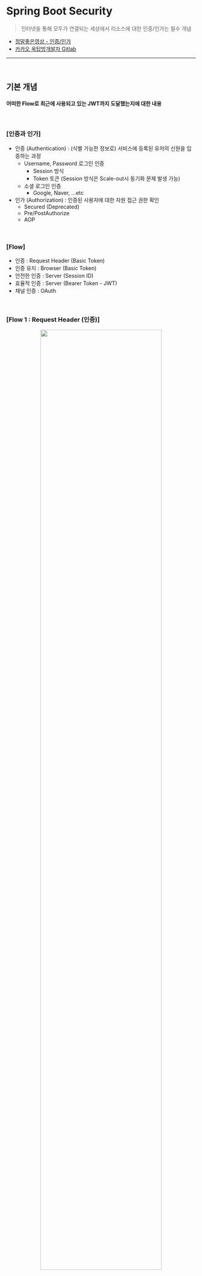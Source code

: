 # Spring Boot Security
> 인터넷을 통해 모두가 연결되는 세상에서 리소스에 대한 인증/인가는 필수 개념
* [정말좋은영상 - 인증/인가](https://www.youtube.com/watch?v=y0xMXlOAfss)
* [카카오 옥탑방개발자 Gitlab](https://gitlab.com/jongwons.choi/spring-boot-security-lecture/-/tree/master/)

<hr>
<br>

## 기본 개념
#### 어떠한 Flow로 최근에 사용되고 있는 JWT까지 도달했는지에 대한 내용

<br>

### [인증과 인가]
* 인증 (Authentication) : (식별 가능한 정보로) 서비스에 등록된 유저의 신원을 입증하는 과정
  * Username, Password 로그인 인증
    * Session 방식
    * Token 토큰 (Session 방식은 Scale-out시 동기화 문제 발생 가능)
  * 소셜 로그인 인증
    * Google, Naver, ...etc
* 인가 (Authorization) : 인증된 사용자에 대한 자원 접근 권한 확인 
  * Secured (Deprecated)
  * Pre/PostAuthorize
  * AOP

<br>

### [Flow]
* 인증 : Request Header (Basic Token)
* 인증 유지 : Browser (Basic Token)
* 안전한 인증 : Server (Session ID)
* 효율적 인증 : Server (Bearer Token - JWT)
* 채널 인증 : OAuth

<br>

### [Flow 1 : Request Header (인증)]
<div align="center">
   <img width="80%" src="https://user-images.githubusercontent.com/37537227/147868177-87954dd2-64bf-4905-9615-ef488ddc7f00.png">
</div>

* 절차
    * HTTP 통신에서는 Header에 로그인 정보 (`username:password`)가 Base64로 Encoding된 값이 포함되어 전송
* 단점
    * Request Header만 사용하면, 사용자는 매번 로그인 정보를 기입해서 서비스 이용 필요

<br>

### [Flow 2 : Browser (인증 유지)]

<div align="center">
   <img width="80%" src="https://user-images.githubusercontent.com/37537227/147868118-e62e21f5-6b98-48b8-b31c-5085ba24fc80.png">
</div>

* 절차
    * Cookie, LocalStorage, SessionStorage 등에 로그인 정보를 저장하여, Browser가 자동으로 해당 정보를 Request Header에 포함하여 전송
* 장점 
    * 사용자는 매번 자신의 로그인 정보를 기입하지 않아도 됌
* 단점  
    * Browser는 항상 해킹에 취약하기에, 그대로 저장되어 있는 로그인 정보가 쉽게 노출됌

<br>

### [Flow 3 : Server (안전한 인증)]

<div align="center">
   <img width="80%" src="https://user-images.githubusercontent.com/37537227/147868329-7bd4ea03-1201-46a5-bb09-9de2b9fcdc2d.png">
   <img width="80%" src="https://user-images.githubusercontent.com/37537227/147868484-3e8947f6-ead3-433e-9978-ed1f39214595.png">
</div>

* 절차
   * 로그인 정보로 최초 로그인 시, 서버에서 SessionId 값을 클라이언트에게 발급
   * 추후에는 SessionId 값으로 인증 유지
* 장점
   * Raw한 로그인 정보가 아닌, SessionId 값을 사용하기에 해킹의 대상이 로그인 정보가 아닌 SessionId
* 단점
   * 각 서버에서 독자적으로 SessionId을 관리하면, Load Balance시 SessionId값이 매칭이 안되는 문제 발생
   * 모든 서버가 같은 로그인 서버와 연동하여 관리하면, 해당 서버에 과부하 발생하기 쉬움

<br>

### [Flow 4 : JWT Token (효율적 인증)]

<div align="center">
   <img width="80%" src="https://user-images.githubusercontent.com/37537227/147868712-93641ca3-c1b1-4884-81a9-f127dd0b27c4.png">
</div>

* 절차
   * 로그인 정보로 최초 로그인 시, 서버에서 Secret Key를 사용하여 JWT 토큰을 클라이언트에게 발급
* 장점
   * 각 서버가 Secret Key를 사용하여, Load Balance에 상관없이 인증 및 인가 절차 진행 가능
   * 만료기간과 Refresh 토큰 값을 적절히 사용하면 보안 강화 가능
* 단점
   * JWT Decode하기 쉽다

<br>
<hr>
<br>

## CSRF 공격 및 CSRF Token
#### [CSRF 좋은글](https://codevang.tistory.com/282)

<br>

### [공격 방식]
* Post 방식에서는 csrf Filter 발동

<br>
<hr>
<br>

## Spring Boot Security
#### 무수한 Filter들을 지나면서 Authentication과 Authorization 절차를 밟는 것이 주요 개념

<br>

<div align="center">
    <img width="80%" src="https://user-images.githubusercontent.com/37537227/148071138-70c3572f-800c-4983-a2fd-be9998e8edb0.png">
</div>

<br>

### [Authentication 정보 확인]
```java
public getMyAuthInfo() {
    return SecurityContextHolder.getContext().getAuthentication();
}
```
* SecurityContextHolder
  * Auth 정보를 갖고 있는 객체로 이용자는 자신의 Auth 정보 조회 가능

<br>

### [인증 방법]
* 메모리 사용자 인증

<br>



<br>
<hr>
<br>

## JWT
#### 

<br>

### [예시]
```java
import io.jsonwebtoken.Jwts;

Jwts.builder()... //
```



